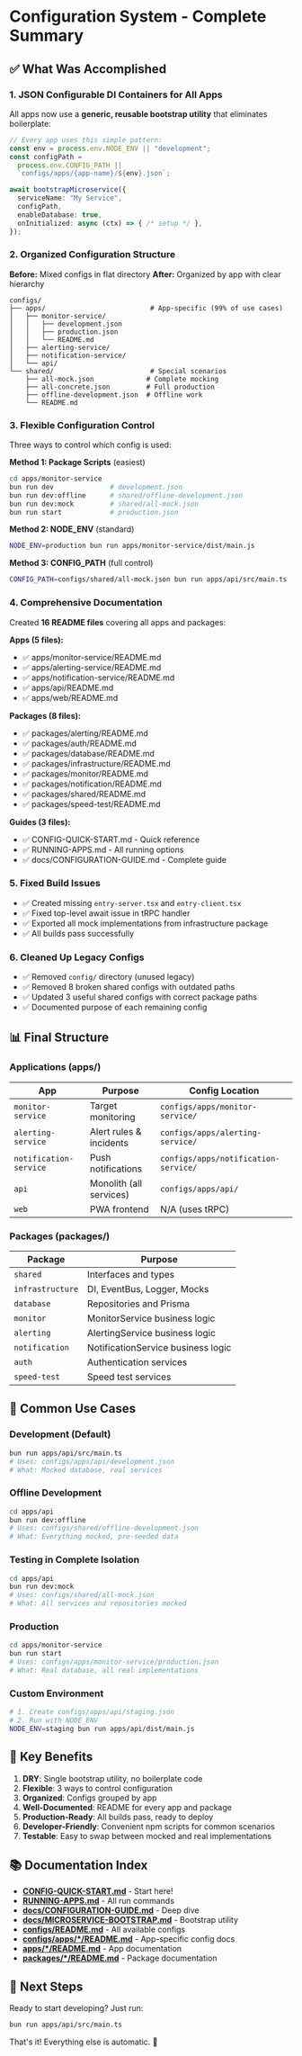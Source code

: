 # Configuration System - Complete Summary

## ✅ What Was Accomplished

### 1. JSON Configurable DI Containers for All Apps

All apps now use a **generic, reusable bootstrap utility** that eliminates boilerplate:

```typescript
// Every app uses this simple pattern:
const env = process.env.NODE_ENV || "development";
const configPath = 
  process.env.CONFIG_PATH || 
  `configs/apps/{app-name}/${env}.json`;

await bootstrapMicroservice({
  serviceName: "My Service",
  configPath,
  enableDatabase: true,
  onInitialized: async (ctx) => { /* setup */ },
});
```

### 2. Organized Configuration Structure

**Before:** Mixed configs in flat directory
**After:** Organized by app with clear hierarchy

```
configs/
├── apps/                          # App-specific (99% of use cases)
│   ├── monitor-service/
│   │   ├── development.json
│   │   ├── production.json
│   │   └── README.md
│   ├── alerting-service/
│   ├── notification-service/
│   └── api/
└── shared/                        # Special scenarios
    ├── all-mock.json             # Complete mocking
    ├── all-concrete.json         # Full production
    ├── offline-development.json  # Offline work
    └── README.md
```

### 3. Flexible Configuration Control

Three ways to control which config is used:

**Method 1: Package Scripts** (easiest)

```bash
cd apps/monitor-service
bun run dev              # development.json
bun run dev:offline      # shared/offline-development.json
bun run dev:mock         # shared/all-mock.json
bun run start            # production.json
```

**Method 2: NODE_ENV** (standard)

```bash
NODE_ENV=production bun run apps/monitor-service/dist/main.js
```

**Method 3: CONFIG_PATH** (full control)

```bash
CONFIG_PATH=configs/shared/all-mock.json bun run apps/api/src/main.ts
```

### 4. Comprehensive Documentation

Created **16 README files** covering all apps and packages:

**Apps (5 files):**

- ✅ apps/monitor-service/README.md
- ✅ apps/alerting-service/README.md
- ✅ apps/notification-service/README.md
- ✅ apps/api/README.md
- ✅ apps/web/README.md

**Packages (8 files):**

- ✅ packages/alerting/README.md
- ✅ packages/auth/README.md
- ✅ packages/database/README.md
- ✅ packages/infrastructure/README.md
- ✅ packages/monitor/README.md
- ✅ packages/notification/README.md
- ✅ packages/shared/README.md
- ✅ packages/speed-test/README.md

**Guides (3 files):**

- ✅ CONFIG-QUICK-START.md - Quick reference
- ✅ RUNNING-APPS.md - All running options
- ✅ docs/CONFIGURATION-GUIDE.md - Complete guide

### 5. Fixed Build Issues

- ✅ Created missing `entry-server.tsx` and `entry-client.tsx`
- ✅ Fixed top-level await issue in tRPC handler
- ✅ Exported all mock implementations from infrastructure package
- ✅ All builds pass successfully

### 6. Cleaned Up Legacy Configs

- ✅ Removed `config/` directory (unused legacy)
- ✅ Removed 8 broken shared configs with outdated paths
- ✅ Updated 3 useful shared configs with correct package paths
- ✅ Documented purpose of each remaining config

## 📊 Final Structure

### Applications (apps/)

| App | Purpose | Config Location |
|-----|---------|-----------------|
| `monitor-service` | Target monitoring | `configs/apps/monitor-service/` |
| `alerting-service` | Alert rules & incidents | `configs/apps/alerting-service/` |
| `notification-service` | Push notifications | `configs/apps/notification-service/` |
| `api` | Monolith (all services) | `configs/apps/api/` |
| `web` | PWA frontend | N/A (uses tRPC) |

### Packages (packages/)

| Package | Purpose |
|---------|---------|
| `shared` | Interfaces and types |
| `infrastructure` | DI, EventBus, Logger, Mocks |
| `database` | Repositories and Prisma |
| `monitor` | MonitorService business logic |
| `alerting` | AlertingService business logic |
| `notification` | NotificationService business logic |
| `auth` | Authentication services |
| `speed-test` | Speed test services |

## 🎯 Common Use Cases

### Development (Default)

```bash
bun run apps/api/src/main.ts
# Uses: configs/apps/api/development.json
# What: Mocked database, real services
```

### Offline Development

```bash
cd apps/api
bun run dev:offline
# Uses: configs/shared/offline-development.json
# What: Everything mocked, pre-seeded data
```

### Testing in Complete Isolation

```bash
cd apps/api
bun run dev:mock
# Uses: configs/shared/all-mock.json
# What: All services and repositories mocked
```

### Production

```bash
cd apps/monitor-service
bun run start
# Uses: configs/apps/monitor-service/production.json
# What: Real database, all real implementations
```

### Custom Environment

```bash
# 1. Create configs/apps/api/staging.json
# 2. Run with NODE_ENV
NODE_ENV=staging bun run apps/api/dist/main.js
```

## 🎉 Key Benefits

1. **DRY**: Single bootstrap utility, no boilerplate code
2. **Flexible**: 3 ways to control configuration
3. **Organized**: Configs grouped by app
4. **Well-Documented**: README for every app and package
5. **Production-Ready**: All builds pass, ready to deploy
6. **Developer-Friendly**: Convenient npm scripts for common scenarios
7. **Testable**: Easy to swap between mocked and real implementations

## 📚 Documentation Index

- **[CONFIG-QUICK-START.md](./CONFIG-QUICK-START.md)** - Start here!
- **[RUNNING-APPS.md](./RUNNING-APPS.md)** - All run commands
- **[docs/CONFIGURATION-GUIDE.md](./docs/CONFIGURATION-GUIDE.md)** - Deep dive
- **[docs/MICROSERVICE-BOOTSTRAP.md](./docs/MICROSERVICE-BOOTSTRAP.md)** - Bootstrap utility
- **[configs/README.md](./configs/README.md)** - All available configs
- **[configs/apps/*/README.md](./configs/apps/)** - App-specific config docs
- **[apps/*/README.md](./apps/)** - App documentation
- **[packages/*/README.md](./packages/)** - Package documentation

## 🚀 Next Steps

Ready to start developing? Just run:

```bash
bun run apps/api/src/main.ts
```

That's it! Everything else is automatic. 🎉
